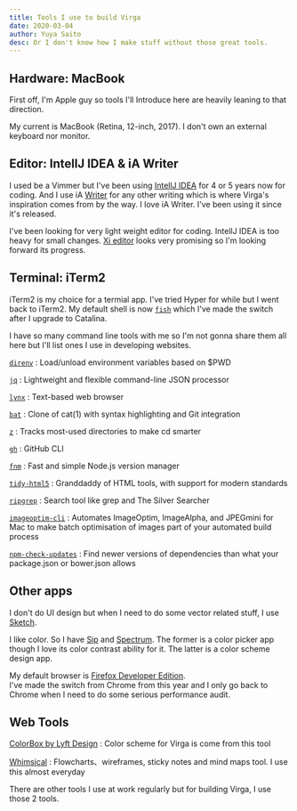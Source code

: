 ```yaml
---
title: Tools I use to build Virga
date: 2020-03-04
author: Yuya Saito
desc: Or I don't know how I make stuff without those great tools.
---
```


## Hardware: MacBook

First off, I'm Apple guy so tools I'll Introduce here are heavily leaning to that direction.

My current is MacBook (Retina, 12-inch, 2017).
I don't own an external keyboard nor monitor.

## Editor: IntellJ IDEA & iA Writer

I used be a Vimmer but I've been using [IntellJ IDEA](https://www.jetbrains.com/idea/) for 4 or 5 years now for coding.
And I use iA [Writer](https://ia.net/writer) for any other writing which is where Virga's inspiration comes from by the way.
I love iA Writer. I've been using it since it's released.

I've been looking for very light weight editor for coding. IntellJ IDEA is too heavy for small changes.
[Xi editor](https://xi-editor.io/) looks very promising so I'm looking forward its progress.

## Terminal: iTerm2

iTerm2 is my choice for a termial app. I've tried Hyper for while but I went back to iTerm2.
My default shell is now [`fish`](https://fishshell.com/) which I've made the switch after I upgrade to Catalina.

I have so many command line tools with me so I'm not gonna share them all here but I'll list ones I use in developing websites.

[`direnv`](https://direnv.net/)
: Load/unload environment variables based on \$PWD

[`jq`](https://stedolan.github.io/jq/)
: Lightweight and flexible command-line JSON processor

[`lynx`](https://lynx.browser.org/)
: Text-based web browser

[`bat`](https://github.com/sharkdp/bat)
: Clone of cat(1) with syntax highlighting and Git integration

[`z`](https://github.com/rupa/z)
: Tracks most-used directories to make cd smarter

[`gh`](https://cli.github.com/)
: GitHub CLI

[`fnm`](https://github.com/Schniz/fnm)
: Fast and simple Node.js version manager

[`tidy-html5`](https://github.com/htacg/tidy-html5)
: Granddaddy of HTML tools, with support for modern standards

[`ripgrep`](https://github.com/BurntSushi/ripgrep)
: Search tool like grep and The Silver Searcher

[`imageoptim-cli`](https://github.com/JamieMason/ImageOptim-CLI)
: Automates ImageOptim, ImageAlpha, and JPEGmini for Mac to make
batch optimisation of images part of your automated build process

[`npm-check-updates`](https://github.com/tjunnone/npm-check-updates)
: Find newer versions of dependencies than what your package.json or bower.json allows

## Other apps

I don't do UI design but when I need to do some vector related stuff, I use [Sketch](https://www.sketch.com/).

I like color. So I have [Sip](https://sipapp.io/) and [Spectrum](http://www.eigenlogik.com/spectrum/mac). The former is a color picker app though I love its color contrast ability for it. The latter is a color scheme design app.

My default browser is [Firefox Developer Edition](https://www.mozilla.org/en-US/firefox/developer/).  
I've made the switch from Chrome from this year and I only go back to Chrome when I need to do some serious performance audit.

## Web Tools

[ColorBox by Lyft Design](https://www.colorbox.io/)
: Color scheme for Virga is come from this tool

[Whimsical](https://whimsical.com)
: Flowcharts、wireframes, sticky notes and mind maps tool. I use this almost everyday

There are other tools I use at work regularly but for building Virga, I use those 2 tools.

